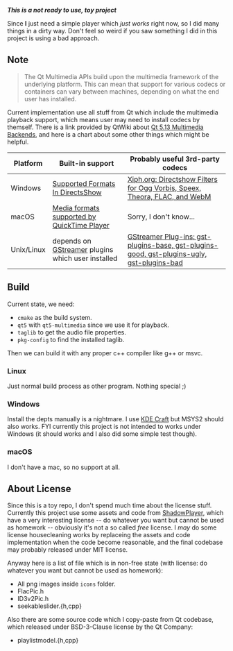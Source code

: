 _**This is a not ready to use, toy project**_

Since **I** just need a simple player which *just works* right now, so I did many things in a dirty way. Don't feel so weird if you saw something I did in this project is using a bad approach.

## Note

> The Qt Multimedia APIs build upon the multimedia framework of the underlying platform. This can mean that support for various codecs or containers can vary between machines, depending on what the end user has installed.

Current implementation use all stuff from Qt which include the multimedia playback support, which means user may need to install codecs by themself. There is a link provided by QtWiki about [Qt 5.13 Multimedia Backends](https://wiki.qt.io/Qt_5.13_Multimedia_Backends), and here is a chart about some other things which might be helpful.

Platform|Built-in support|Probably useful 3rd-party codecs
---|---|---
Windows|[Supported Formats In DirectsShow](https://msdn.microsoft.com/en-us/library/windows/desktop/dd407173%28v=vs.85%29.aspx)|[Xiph.org: Directshow Filters for Ogg Vorbis, Speex, Theora, FLAC, and WebM](https://www.xiph.org/dshow/)
macOS|[Media formats supported by QuickTime Player](https://support.apple.com/en-us/HT201290)|Sorry, I don't know...
Unix/Linux|depends on [GStreamer](https://gstreamer.freedesktop.org/) plugins which user installed|[GStreamer Plug-ins: gst-plugins-base, gst-plugins-good, gst-plugins-ugly, gst-plugins-bad](https://gstreamer.freedesktop.org/documentation/additional/splitup.html?gi-language=c)

## Build

Current state, we need:

 - `cmake` as the build system.
 - `qt5` with `qt5-multimedia` since we use it for playback.
 - `taglib` to get the audio file properties.
 - `pkg-config` to find the installed taglib.

Then we can build it with any proper c++ compiler like g++ or msvc.

### Linux

Just normal build process as other program. Nothing special ;)

### Windows

Install the depts manually is a nightmare. I use [KDE Craft](https://community.kde.org/Craft) but MSYS2 should also works. FYI currently this project is not intended to works under Windows (it should works and I also did some simple test though).

### macOS

I don't have a mac, so no support at all.

## About License

Since this is a toy repo, I don't spend much time about the license stuff. Currently this project use some assets and code from [ShadowPlayer](https://github.com/ShadowPower/ShadowPlayer), which have a very interesting license -- do whatever you want but cannot be used as homework -- obviously it's not a so called *free* license. I *may* do some license housecleaning works by replaceing the assets and code implementation when the code become reasonable, and the final codebase may probably released under MIT license.

Anyway here is a list of file which is in non-free state (with license: do whatever you want but cannot be used as homework):

 - All png images inside `icons` folder.
 - FlacPic.h
 - ID3v2Pic.h
 - seekableslider.{h,cpp}

Also there are some source code which I copy-paste from Qt codebase, which released under BSD-3-Clause license by the Qt Company:

 - playlistmodel.{h,cpp}
